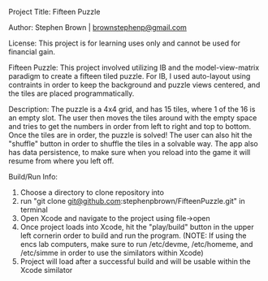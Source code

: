 Project Title: Fifteen Puzzle

Author:
Stephen Brown | brownstephenp@gmail.com

License:
This project is for learning uses only and cannot be used for financial gain.

Fifteen Puzzle:
This project involved utilizing IB and the model-view-matrix paradigm to create a fifteen tiled puzzle.
For IB, I used auto-layout using contraints in order to keep the background and puzzle views centered,
and the tiles are placed programmatically. 

Description:
The puzzle is a 4x4 grid, and has 15 tiles, where 1 of the 16 is an empty slot. The user then moves the
tiles around with the empty space and tries to get the numbers in order from left to right and top to bottom.
Once the tiles are in order, the puzzle is solved! The user can also hit the "shuffle" button in order to
shuffle the tiles in a solvable way. The app also has data persistence, to make sure when you reload into the
game it will resume from where you left off.

Build/Run Info:
1.  Choose a directory to clone repository into
2.  run "git clone git@github.com:stephenpbrown/FifteenPuzzle.git" in terminal
3.  Open Xcode and navigate to the project using file->open
4.  Once project loads into Xcode, hit the "play/build" button in the upper left cornerin order to build and run the program.
(NOTE: If using the encs lab computers, make sure to run /etc/devme, /etc/homeme, and /etc/simme in order to use
the similators within Xcode)
5.  Project will load after a successful build and will be usable within the Xcode similator
